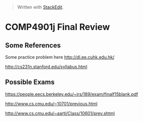 


> Written with [StackEdit](https://stackedit.io/).

# COMP4901j Final Review

## Some References

Some practice problem here http://dl.ee.cuhk.edu.hk/

http://cs231n.stanford.edu/syllabus.html

## Possible Exams
https://people.eecs.berkeley.edu/~jrs/189/exam/finalf15blank.pdf

http://www.cs.cmu.edu/~10701/previous.html

http://www.cs.cmu.edu/~aarti/Class/10601/prev.shtml

<!--stackedit_data:
eyJoaXN0b3J5IjpbLTExMTQ1NTA0OTAsMTA3NzExNzgxOCwtMT
M4NjU4MTk2NSwxODgxODYwNDc1LDE3NTc3MTE4Nl19
-->
